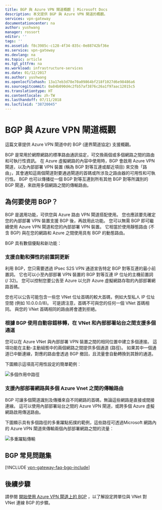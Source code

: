 ```yaml
---
title: BGP 與 Azure VPN 閘道概觀 | Microsoft Docs
description: 本文提供 BGP 與 Azure VPN 閘道的概觀。
services: vpn-gateway
documentationcenter: na
author: yushwang
manager: rossort
editor: ''
tags: ''
ms.assetid: f8c3985c-c128-4f34-835c-0e88742bf36e
ms.service: vpn-gateway
ms.devlang: na
ms.topic: article
ms.tgt_pltfrm: na
ms.workload: infrastructure-services
ms.date: 01/12/2017
ms.author: yushwang
ms.openlocfilehash: 13a17eb3d78e70a09864bf218f1027d6e98486a6
ms.sourcegitcommit: 0a84b090d4c2fb57af3876c26a1f97aac12015c5
ms.translationtype: HT
ms.contentlocale: zh-TW
ms.lasthandoff: 07/11/2018
ms.locfileid: "38720045"
---
```

# <a name="overview-of-bgp-with-azure-vpn-gateways"></a>BGP 與 Azure VPN 閘道概觀
這篇文章提供 Azure VPN 閘道中的 BGP (邊界閘道協定) 支援概觀。

BGP 是常用於網際網路的標準路由通訊協定，可交換兩個或多個網路之間的路由和可執行性資訊。 在 Azure 虛擬網路的內容中使用時，BGP 會啟用 Azure VPN 閘道，以及內部部署 VPN 裝置 (稱為 BGP 對等互連或鄰近項目) 來交換「路由」，其會通知這兩個閘道對要通過閘道的首碼或所涉及之路由器的可用性和可執行性。 BGP 也可以傳播從一個 BGP 對等互連到所有其他 BGP 對等所識別的 BGP 閘道，來啟用多個網路之間的傳輸路由。 

## <a name="why"></a>為何要使用 BGP？
BGP 是選用功能，可供您與 Azure 路由 VPN 閘道搭配使用。 您也應該要先確定您的內部部署 VPN 裝置支援 BGP 後，再啟用此功能。 您可以無需 BGP 即可繼續使用 Azure VPN 閘道和您的內部部署 VPN 裝置。 它相當於使用靜態路由 (不含 BGP)  與在您的網路和 Azure 之間使用具有 BGP 的動態路由。

BGP 具有數個優點和新功能：

### <a name="prefix"></a>支援自動和彈性的前置詞更新
利用 BGP，您只需要透過 IPsec S2S VPN 通道宣告特定 BGP 對等互連的最小前置詞。 它也可以小至內部部署 VPN 裝置的 BGP 對等互連 IP 位址的主機前置詞 (/ 32)。 您可以控制您要公告至 Azure 以允許 Azure 虛擬網路存取的內部部署網路首碼。

您也可以公告可能包含一些您 VNet 位址首碼的較大首碼，例如大型私人 IP 位址空間 (例如 10.0.0.0/8)。 可是請注意，首碼不可與您的任何一個 VNet 首碼相同。 與您的 VNet 首碼相同的路由將會遭到拒絕。

### <a name="multitunnel"></a>根據 BGP 使用自動容錯移轉，在 VNet 和內部部署站台之間支援多個通道
您可以在 Azure VNet 與內部部署 VPN 裝置之間的相同位置中建立多個連接。 這項功能在主動-主動組態中的兩個網路之間提供多個通道 (路徑)。 如果其中一個通道已中斷連線，對應的路由會透過 BGP 撤回，且流量會自動轉換到其餘的通道。

下圖顯示這項高可用性設定的簡單範例︰

![多個作用中路徑](./media/vpn-gateway-bgp-overview/multiple-active-tunnels.png)

### <a name="transitrouting"></a>支援內部部署網路與多個 Azure Vnet 之間的傳輸路由
BGP 可讓多個閘道識別及傳播來自不同網路的首碼，無論這些網路是直接或間接連線。 這可以使用內部部署站台之間的 Azure VPN 閘道，或跨多個 Azure 虛擬網路啟用傳送路由。

下圖顯示具有多個路徑的多重躍點拓撲的範例，這些路徑可透過Microsoft 網路內的 Azure VPN 閘道來傳輸兩個內部部署網路之間的流量︰

![多重躍點傳輸](./media/vpn-gateway-bgp-overview/full-mesh-transit.png)

## <a name="faq"></a>BGP 常見問題集
[!INCLUDE [vpn-gateway-faq-bgp-include](../../includes/vpn-gateway-faq-bgp-include.md)]

## <a name="next-steps"></a>後續步驟
請參閱 [開始使用 Azure VPN 閘道上的 BGP](vpn-gateway-bgp-resource-manager-ps.md) ，以了解設定跨單位與 VNet 對 VNet 連線 BGP 的步驟。

